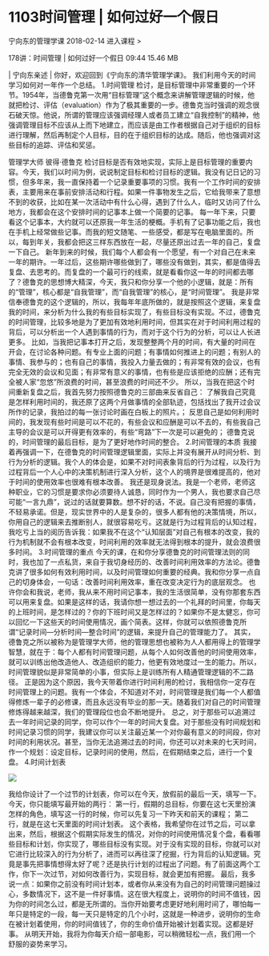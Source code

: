 # 1103时间管理 | 如何过好一个假日


宁向东的管理学课
2018-02-14
进入课程 >

178讲：时间管理 | 如何过好一个假日
09:44 15.46 MB

| 宁向东亲述 |
你好，欢迎回到《宁向东的清华管理学课》。
我们利用今天的时间学习如何对一年作一个总结。
1.时间管理
检讨，是目标管理中非常重要的一个环节。1954年，当德鲁克第一次用“目标管理”这个概念来讲解管理逻辑的时候，他就把检讨、评估（evaluation）作为了极其重要的一步。德鲁克当时强调的观念很石破天惊。他说，所谓的管理应该强调经理人或者员工建立“自我控制”的精神，他强调管理目标不应该从上而下地建立，而应该是由工作者根据自己对于组织的目标进行理解，然后再制定个人目标，目的在于组织目标的达成。随后，他也强调对这些目标的追踪、评估和奖惩。

管理学大师 彼得·德鲁克
检讨目标是否有效地实现，实际上是目标管理的重要内容。今天，我们以时间为例，说说制定目标和检讨目标的逻辑。我没有记日记的习惯，但多年来，我一直保持着一个记录重要事项的习惯。我有一个工作时间的安排表，主要用来在事前安排活动和行程。如果一件事物发生之后，它给我带来了意想不到的收获，比如在某一次活动中有什么心得，遇到了什么人，临时又访问了什么地方，我都会在这个安排时间的记事本上做一个简要的记事。
每一年下来，只要看这个记事本，大约就可以还原我一年生活的梗概。手机有了记事功能之后，我也在手机上经常做些记事。而我的短文随笔、一些感受，都是写在电脑里面的。所以，每到年关，我都会把这三样东西放在一起，尽量还原出过去一年的自己，复盘一下自己。
新年到来的时候，我们每个人都会有一个愿望，有一个对自己在未来一年的期许。一年过后，这些期许哪些做到了，哪些没有做到，其实，都是值得去复盘、去思考的。而复盘的一个最可行的线索，就是看看你这一年的时间都去哪了？德鲁克的思想博大精深，今天，我只和你分享一个他的小逻辑，就是：所有的“管理”，核心都是“自我管理”，而“自我管理”的核心，是“时间管理”。
我是非常信奉德鲁克的这个逻辑的，所以，我每年年底所做的，就是按照这个逻辑，来复盘我的时间，来分析为什么我的有些目标实现了，有些目标没有实现。不过，德鲁克的时间管理，比较多地是为了更加有效地利用时间，但其实在对于时间利用过程的背后，可以分析出一个人遇到事情的行为，而对于这个行为的分析，可以让人长进更多。
比如，当我把记事本打开之后，发现整整两个月的时间，有大量的时间在开会，在讨论各种问题。有专业上面的问题；有事情如何推进上的问题；有别人的事情、我参与的；也有自己的事情，我投入力量去做的；有非常有效的会议，也有完全无效的会议和见面；有非常有意义的事情，也有些是应该拒绝的应酬；还有完全被人家“忽悠”所浪费的时间，甚至浪费的时间还不少。
所以，当我在把这个时间重新复盘之后，我首先努力按照德鲁克的三部曲来反省自己：
了解我自己究竟是怎样利用时间的，我还原了这两个月做事情的全部轨迹，包括找出了我开过会议所作的记录，我拍过的每一张讨论时画在白板上的照片。；
反思自己是如何利用时间的，我发现有些时间是可以不花的，有些会议和应酬是可以不去的，有些我自己主导的会议是可以开得更有效率的，有些“弯路”下一次是可以避免的；
德鲁克说的，时间管理的最后目标，是为了更好地作时间的整合。
2.时间管理的本质
我接着再强调一下，在德鲁克的时间管理逻辑里面，实际上并没有展开从时间分析、到行为分析的逻辑。我个人的体会是，如果不对时间表象背后的行为过程，以及行为过程背后一个人心中的决策机制进行深入分析，这个人的境界是很难提高的，他对于时间的使用效率也很难有根本改善。
我还是现身说法。我是一个老师，老师这种职业，它的习惯是要求你必须要待人诚恳，同时作为一个男人，我也要求自己尽可能“一言九鼎”，说过的话就要算数。想不好的话，不说。自己没有把握的事情，不轻易承诺。但是，现实世界中的人是复杂的，很多人都有他的决策情境，所以，你用自己的逻辑来去推断别人，就很容易吃亏。这就是行为过程背后的认知过程，我吃亏上当的阅历告诉我：如果我不在这个“认知层面”对自己有根本的改变，我的行为机制就不会有根本改变，时间利用的效率就无法得到根本的提升，就会浪费很多时间。
3.时间管理的重点
今天的课，在和你分享德鲁克的时间管理法则的同时，我也加了一点私货，来自于我切身经历的、改善时间利用效率的方法论。德鲁克讲了很多如何有效利用时间，以及时间管理如何重要的经典。我和你分享一点自己的切身体会，一句话：改善时间利用效率，重在改变决定行为的底层观念。
也许你会和我说，老师，我从来不用时间记事本，我的生活很简单，没有你那套东西可以用来复盘。如果是这样的话，我请你想一想过去的一个礼拜的时间里，你每天的上班时间，是怎样过的？你的下班时间又是怎样过的？如果你不是太健忘，你可以回忆一下这些天的时间使用情况，画个简表。这样，你就可以依照德鲁克所谓“记录时间—分析时间—整合时间”的逻辑，来提升自己的管理能力了。
其实，德鲁克之所以被称为是管理学大师，他的管理思想也被称为人人都用得上的管理学智慧，就在于：每个人都有时间管理问题，从每个人如何改善他的时间使用效率，就可以训练出他改造他人、改造组织的能力，他更有效地度过一生的能力。所以，时间管理貌似是非常简单的小事，但实际上是训练所有人精通管理逻辑的不二路径。
正是因为这个原因，我今天带着你进行时间利用的检讨，我相信你一定存在时间管理上的问题。我有一个体会，不知道对不对，时间管理是我们每一个人都值得修炼一辈子的必修课，而且永远没有毕业的那一天。随着我们对自己的时间管理修炼得越来越深，我们的管理段位也会不断地提升。
总之，对于那些可以追溯过去一年时间记录的同学，你可以作个一年的时间大复盘。对于那些没有时间规划和时间记录习惯的同学，我建议你可以关注最近某一个对你最有意义的时间段，你对时间的利用状况。甚至，当你无法追溯过去的时间，你还可以对未来的七天时间，作一个规划：设定目标，记录时间的使用，然后，在假期结束之后，进行一个复盘。
4.时间计划表

![](https://raw.githubusercontent.com/dalong0514/selfstudy/master/图片链接/宁向东/2019055.jpg)

我给你设计了一个过节的计划表，你可以在今天，放假前的最后一天，填写一下。今天，你只能填写最开始的两行：
第一行，假期的总目标，你要在这七天里扮演怎样的角色，填写这一行的时候，你可以先复习一下昨天和前天的课程；
第二行，就是在这七天里面的时间计划表。
这个表格，我希望你在过节之后，可以拿出来，然后，根据这个假期实际发生的情况，对你的时间使用情况复个盘，看看哪些目标和计划，你实现了，哪些目标没有实现。对于没有实现的目标，你就可以对它进行比较深入的行为分析了，进而可以再往深了挖掘，行为背后的认知逻辑。究竟是事先把事情想得太好了呢？还是执行计划的过程出了问题。有了前面这两个工作，你下一次过节，对如何改善行为，实现目标，就会更加有把握。
最后，我多说一点：如果你之前没有时间计划本，或者你从来没有为自己的时间管理问题操过心，多数情况下，这不是一件好事情。这在很大程度上，说明你的时间不值钱，因为你的时间怎么过，都是无所谓的。当你开始要考虑更好地利用时间了，哪怕每一年只是特定的一段，每一天只是特定的几个小时，这就是一种进步，说明你的生命在被计划着使用，你的时间值钱了，你的生命价值开始被计划着实现。这都是好事。
从明天开始，我将为你每天介绍一部电影，可以稍微轻松一点，我们用一个舒服的姿势来学习。